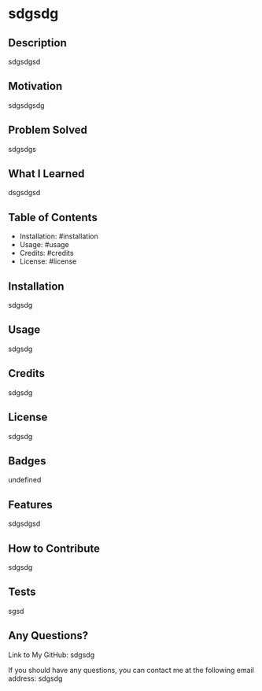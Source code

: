 
  # sdgsdg
  
  ## Description
  
  sdgsdgsd

  ## Motivation
  
  sdgsdgsdg

  ## Problem Solved
  
  sdgsdgs

  ## What I Learned
  
  dsgsdgsd

  ## Table of Contents

  - Installation: #installation
  - Usage: #usage
  - Credits: #credits
  - License: #license

  ## Installation
  
  sdgsdg

  ## Usage
  
  sdgsdg

  ## Credits
  
  sdgsdg

  ## License
  
  sdgsdg

  ## Badges
  
  undefined

  ## Features
  
  sdgsdgsd

  ## How to Contribute
  
  sdgsdg

  ## Tests
  
  sgsd

  ## Any Questions?
  
  Link to My GitHub:  sdgsdg

  If you should have any questions, you can contact me at the following email address:  sdgsdg

  